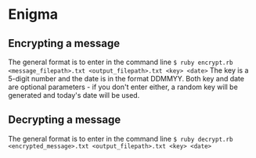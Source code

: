 # Enigma

## Encrypting a message

The general format is to enter in the command line
`$ ruby encrypt.rb <message_filepath>.txt <output_filepath>.txt <key> <date>`
The key is a 5-digit number and the date is in the format DDMMYY. Both key and date are optional parameters - if you don't enter either, a random key will be generated and today's date will be used.

## Decrypting a message
The general format is to enter in the command line
`$ ruby decrypt.rb <encrypted_message>.txt <output_filepath>.txt <key> <date>`

